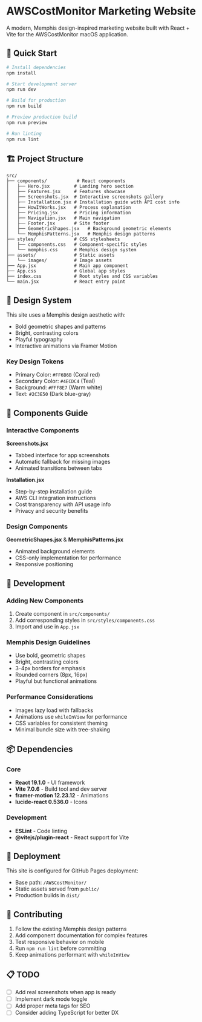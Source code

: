 # AWSCostMonitor Marketing Website

A modern, Memphis design-inspired marketing website built with React + Vite for the AWSCostMonitor macOS application.

## 🚀 Quick Start

```bash
# Install dependencies
npm install

# Start development server
npm run dev

# Build for production
npm run build

# Preview production build
npm run preview

# Run linting
npm run lint
```

## 🏗️ Project Structure

```
src/
├── components/           # React components
│   ├── Hero.jsx         # Landing hero section
│   ├── Features.jsx     # Features showcase
│   ├── Screenshots.jsx  # Interactive screenshots gallery
│   ├── Installation.jsx # Installation guide with API cost info
│   ├── HowItWorks.jsx   # Process explanation
│   ├── Pricing.jsx      # Pricing information
│   ├── Navigation.jsx   # Main navigation
│   ├── Footer.jsx       # Site footer
│   ├── GeometricShapes.jsx   # Background geometric elements
│   └── MemphisPatterns.jsx   # Memphis design patterns
├── styles/              # CSS stylesheets
│   ├── components.css   # Component-specific styles
│   └── memphis.css      # Memphis design system
├── assets/              # Static assets
│   └── images/          # Image assets
├── App.jsx              # Main app component
├── App.css              # Global app styles
├── index.css            # Root styles and CSS variables
└── main.jsx             # React entry point
```

## 🎨 Design System

This site uses a Memphis design aesthetic with:
- Bold geometric shapes and patterns
- Bright, contrasting colors
- Playful typography
- Interactive animations via Framer Motion

### Key Design Tokens
- Primary Color: `#FF6B6B` (Coral red)
- Secondary Color: `#4ECDC4` (Teal)
- Background: `#FFF8E7` (Warm white)
- Text: `#2C3E50` (Dark blue-gray)

## 📱 Components Guide

### Interactive Components

**Screenshots.jsx**
- Tabbed interface for app screenshots
- Automatic fallback for missing images
- Animated transitions between tabs

**Installation.jsx** 
- Step-by-step installation guide
- AWS CLI integration instructions
- Cost transparency with API usage info
- Privacy and security benefits

### Design Components

**GeometricShapes.jsx** & **MemphisPatterns.jsx**
- Animated background elements
- CSS-only implementation for performance
- Responsive positioning

## 🔧 Development

### Adding New Components

1. Create component in `src/components/`
2. Add corresponding styles in `src/styles/components.css`
3. Import and use in `App.jsx`

### Memphis Design Guidelines

- Use bold, geometric shapes
- Bright, contrasting colors
- 3-4px borders for emphasis
- Rounded corners (8px, 16px)
- Playful but functional animations

### Performance Considerations

- Images lazy load with fallbacks
- Animations use `whileInView` for performance
- CSS variables for consistent theming
- Minimal bundle size with tree-shaking

## 📦 Dependencies

### Core
- **React 19.1.0** - UI framework
- **Vite 7.0.6** - Build tool and dev server
- **framer-motion 12.23.12** - Animations
- **lucide-react 0.536.0** - Icons

### Development
- **ESLint** - Code linting
- **@vitejs/plugin-react** - React support for Vite

## 🚀 Deployment

This site is configured for GitHub Pages deployment:
- Base path: `/AWSCostMonitor/`
- Static assets served from `public/`
- Production builds in `dist/`

## 🤝 Contributing

1. Follow the existing Memphis design patterns
2. Add component documentation for complex features
3. Test responsive behavior on mobile
4. Run `npm run lint` before committing
5. Keep animations performant with `whileInView`

## 📋 TODO

- [ ] Add real screenshots when app is ready
- [ ] Implement dark mode toggle
- [ ] Add proper meta tags for SEO
- [ ] Consider adding TypeScript for better DX